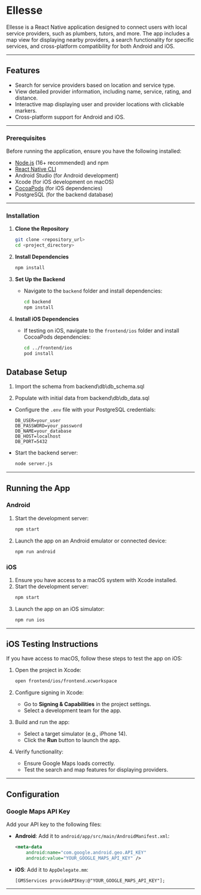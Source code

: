 
# **Ellesse**

Ellesse is a React Native application designed to connect users with local service providers, such as plumbers, tutors, and more. The app includes a map view for displaying nearby providers, a search functionality for specific services, and cross-platform compatibility for both Android and iOS.

---

## **Features**

- Search for service providers based on location and service type.
- View detailed provider information, including name, service, rating, and distance.
- Interactive map displaying user and provider locations with clickable markers.
- Cross-platform support for Android and iOS.

---


### **Prerequisites**

Before running the application, ensure you have the following installed:

- [Node.js](https://nodejs.org) (16+ recommended) and npm
- [React Native CLI](https://reactnative.dev/docs/environment-setup)
- Android Studio (for Android development)
- Xcode (for iOS development on macOS)
- [CocoaPods](https://cocoapods.org) (for iOS dependencies)
- PostgreSQL (for the backend database)

---

### **Installation**

1. **Clone the Repository**
   ```bash
   git clone <repository_url>
   cd <project_directory>
   ```

2. **Install Dependencies**
   ```bash
   npm install
   ```

3. **Set Up the Backend**
   - Navigate to the `backend` folder and install dependencies:
     ```bash
     cd backend
     npm install
     ```

4. **Install iOS Dependencies**
   - If testing on iOS, navigate to the `frontend/ios` folder and install CocoaPods dependencies:
     ```bash
     cd ../frontend/ios
     pod install
     ```

## **Database Setup**

   1. Import the schema from backend\db\db_schema.sql

   2. Populate with initial data from backend\db\db_data.sql


   - Configure the `.env` file with your PostgreSQL credentials:
     ```env
     DB_USER=your_user
     DB_PASSWORD=your_password
     DB_NAME=your_database
     DB_HOST=localhost
     DB_PORT=5432
     ```


   - Start the backend server:
     ```bash
     node server.js
     ```


---

## **Running the App**

### **Android**

1. Start the development server:
   ```bash
   npm start
   ```
2. Launch the app on an Android emulator or connected device:
   ```bash
   npm run android
   ```

### **iOS**

1. Ensure you have access to a macOS system with Xcode installed.
2. Start the development server:
   ```bash
   npm start
   ```
3. Launch the app on an iOS simulator:
   ```bash
   npm run ios
   ```

---

## **iOS Testing Instructions**

If you have access to macOS, follow these steps to test the app on iOS:

1. Open the project in Xcode:
   ```bash
   open frontend/ios/frontend.xcworkspace
   ```

2. Configure signing in Xcode:
   - Go to **Signing & Capabilities** in the project settings.
   - Select a development team for the app.

3. Build and run the app:
   - Select a target simulator (e.g., iPhone 14).
   - Click the **Run** button to launch the app.

4. Verify functionality:
   - Ensure Google Maps loads correctly.
   - Test the search and map features for displaying providers.

---

## **Configuration**

### **Google Maps API Key**

Add your API key to the following files:

- **Android**: Add it to `android/app/src/main/AndroidManifest.xml`:
  ```xml
  <meta-data
      android:name="com.google.android.geo.API_KEY"
      android:value="YOUR_GOOGLE_MAPS_API_KEY" />
  ```

- **iOS**: Add it to `AppDelegate.mm`:
  ```objc
  [GMSServices provideAPIKey:@"YOUR_GOOGLE_MAPS_API_KEY"];
  ```

---
